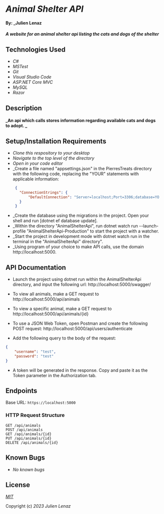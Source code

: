 # _Animal Shelter API_

#### By: _**Julien Lenaz**

#### _A website for an animal shelter api listing the cats and dogs of the shelter_


## Technologies Used

* _C#_
* _MSTest_
* _Git_
* _Visual Studio Code_
* _ASP.NET Core MVC_
* _MySQL_
* _Razor_

## Description
#### _An api which calls stores information regarding available cats and dogs to adopt.  _

## Setup/Installation Requirements
* _Clone this respository to your desktop_
* _Navigate to the top level of the directory_
* _Open in your code editor_
* _Create a file named "appsettings.json" in the PierresTreats directory with the following code, replacing the "YOUR" statements with applicable information:
   ```json
    {
      "ConnectionStrings": {
          "DefaultConnection": "Server=localhost;Port=3306;database=YOUR-DATABASE-NAME;uid=YOUR-USERNAME;pwd=YOUR-MYSQL-PASSWORD;"
      }
    }
    ``` 
* _Create the database using the migrations in the project. Open your shell and run [dotnet ef database update]. 
* _Within the directory "AnimalShelterApi", run dotnet watch run --launch-profile "AnimalShelterApi-Production" to start the project with a watcher. 
* _Start the project in development mode with dotnet watch run in the terminal in the "AnimalShelterApi" directory".
* _Using program of your choice to make API calls, use the domain http://localhost:5000. 

## API Documentation

* Launch the project using dotnet run within the AnimalShelterApi directory, and input the following url: http://localhost:5000/swagger/
* To view all animals, make a GET request to http://localhost:5000/api/animals
* To view a specific animal, make a GET request to http://localhost:5000/api/animals/{id}

* To use a JSON Web Token, open Postman and create the following POST request: http://localhost:5000/api/users/authenticate
* Add the following query to the body of the request:
```json
{
    "username": "test",
    "password": "test"
}
```
* A token will be generated in the response. Copy and paste it as the Token parameter in the Authorization tab. 

## Endpoints

Base URL: `https://localhost:5000`

### HTTP Request Structure

```
GET /api/animals
POST /api/animals
GET /api/animals/{id}
PUT /api/animals/{id}
DELETE /api/animals/{id}
```



## Known Bugs

* _No known bugs_

## License

_[MIT](https://choosealicense.com/licenses/mit/)_

Copyright (c) _2023_ _Julien Lenaz_
